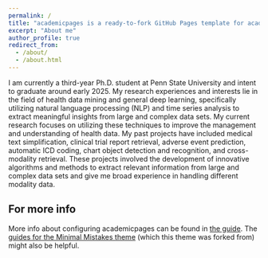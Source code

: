 ```yaml
---
permalink: /
title: "academicpages is a ready-to-fork GitHub Pages template for academic personal websites"
excerpt: "About me"
author_profile: true
redirect_from: 
  - /about/
  - /about.html
---
```


I am currently a third-year Ph.D. student at Penn State University and intent to graduate around early 2025. My research experiences and interests lie in the field of health data mining and general deep learning, specifically utilizing natural language processing (NLP) and time series analysis to extract meaningful insights from large and complex data sets. My current research focuses on utilizing these techniques to improve the management and understanding of health data. My past projects have included medical text simplification, clinical trial report retrieval, adverse event prediction, automatic ICD coding, chart object detection and recognition, and cross-modality retrieval. These projects involved the development of innovative algorithms and methods to extract relevant information from large and complex data sets and give me broad experience in handling different modality data.

For more info
------
More info about configuring academicpages can be found in [the guide](https://academicpages.github.io/markdown/). The [guides for the Minimal Mistakes theme](https://mmistakes.github.io/minimal-mistakes/docs/configuration/) (which this theme was forked from) might also be helpful.

